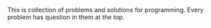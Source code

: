 This is collection of problems and solutions for programming. Every problem has question in them at the top. 